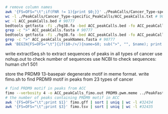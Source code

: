 
```bash
# remove column names
awk '{FS=OFS="\t";if(FNR != 1){print $0;}}' ./PeakCalls/Cancer_Type-specific_PeakCalls/ACC_peakCalls.txt > ACC_peakCalls.bed
wc -l ./PeakCalls/Cancer_Type-specific_PeakCalls/ACC_peakCalls.txt # 90778
wc -l ACC_peakCalls.bed # 90777
bedtools getfasta -fi ./hg38.fa -bed ACC_peakCalls.bed -fo ACC_peakCalls.fasta
grep -c ">" ACC_peakCalls.fasta # 90777
bedtools getfasta -fi ./hg38.fa -bed ACC_peakCalls.bed -fo ACC_peakCalls_peakNames.fasta -name
grep -c ">" ACC_peakCalls_peakNames.fasta # 90777
awk 'BEGIN{FS=OFS="\t"}{if($0~/>/){name=$0; sub(">", "", $name); print $name}}' ACC_peakCalls_peakNames.fasta | wc -l # 90777
```
write extractSeq.sh to extract sequences of peaks in all types of cancer
use nohup.out to check number of sequences
use NCBI to check sequences: human chr1 501

store the PRDM9 13-basepair degenerate motif in meme format.
write fimo.sh to find PRDM9 motif in peaks from 23 types of cancer
```bash
# find PRDM9 motif in peaks from ACC
fimo --verbosity 4 -o ACC_peakCalls_fimo.out PRDM9.pwm.meme ../PeakFasta/ACC_peakCalls.fasta
# the number of peaks containing PRDM9 motif in ACC
awk '{FS=OFS="\t";print $1}' fimo.gff | sort | uniq | wc -l #32434
awk '{FS=OFS="\t";print $3}' fimo.tsv | sort | uniq | wc -l #32435


```
<!--stackedit_data:
eyJoaXN0b3J5IjpbLTE5ODE0NjY4NzVdfQ==
-->